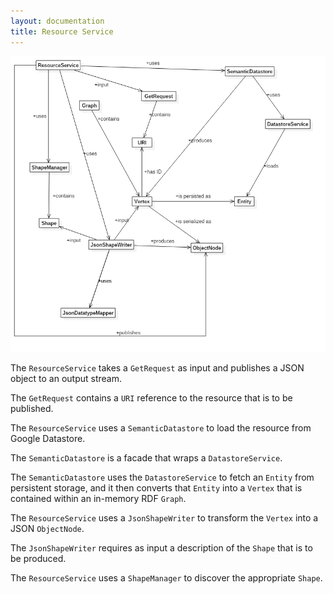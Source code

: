 ```yaml
---
layout: documentation
title: Resource Service
---
```


![Resource Service](/images/ResourceService.png)

The `ResourceService` takes a `GetRequest` as input and publishes a JSON object
to an output stream.

The `GetRequest` contains a `URI` reference to the resource that is to be published.

The `ResourceService` uses a `SemanticDatastore` to load the resource from Google Datastore.

The `SemanticDatastore` is a facade that wraps a `DatastoreService`.

The `SemanticDatastore` uses the `DatastoreService` to fetch an `Entity` from
persistent storage, and it then converts that `Entity` into a
`Vertex` that is contained within an in-memory RDF `Graph`.  

The `ResourceService` uses a `JsonShapeWriter` to transform the `Vertex` into
a JSON `ObjectNode`.

The `JsonShapeWriter` requires as input a description of the `Shape` that is to
be produced.

The `ResourceService` uses a `ShapeManager` to discover the appropriate `Shape`.
